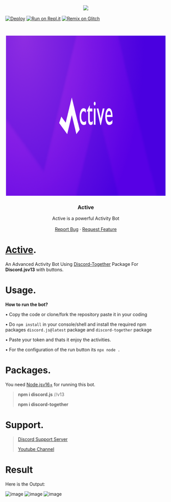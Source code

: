 <center><img src="https://capsule-render.vercel.app/api?type=waving&color=gradient&height=200&section=header&text=Active&fontSize=80&fontAlignY=35&animation=twinkling&fontColor=gradient" /></center>

[![Deploy](https://www.herokucdn.com/deploy/button.svg)](https://heroku.com/deploy?template=https://github.com/Hypwreck/Active)
[![Run on Repl.it](https://repl.it/badge/github/brblacky/lavamusic)](https://repl.it/github/Hypwreck/Active)
[![Remix on Glitch](https://cdn.glitch.com/2703baf2-b643-4da7-ab91-7ee2a2d00b5b%2Fremix-button.svg)](https://glitch.com/edit/#!/import/github/Hypwreck/Active)

<!-- PROJECT LOGO -->
<br />
<p align="center">
  <a href="https://github.com/Hypwreck/Active">
    <img src="https://github.com/Hypwreck/Active/blob/main/notgovernmeadsnt.png" alt="Pbot-plus" width="500" height="500">
  </a>

  <h3 align="center">Active</h3>

  <p align="center">
    Active is  a powerful Activity Bot
    <br />
    <br />
    <a href="https://github.com/Hypwreck/Active/issues">Report Bug</a>
    ·
    <a href="https://github.com/Hypwreck/Active/issues">Request Feature</a>
  </p>
</p>

# [Active](https://github.com/Hypwreck/Active/blob/main/notgovernmeadsnt.png).
An Advanced Activity Bot Using [Discord-Together](https://www.npmjs.com/package/discord-together) Package For **Discord.jsv13** with buttons.


# Usage.

__How to run the bot?__

• Copy the code or clone/fork the repository paste it in your coding  

• Do `npm install` in your console/shell and install the required npm packages `discord.js@latest` package and `discord-together` package

• Paste your token and thats it enjoy the activities.

• For the configuration of the run button its `npx node .`

# Packages.

You need [Node.jsv16+](https://nodejs.org/en/) for running this bot.

> **npm i discord.js** //v13
>
> **npm i discord-together**

# Support.

> [Discord Support Server](https://discord.gg/FdAPpZXpJF)
> 
> [Youtube Channel](https://www.youtube.com/channel/UCxLLUfZ-CXEgsJpZOe8pSPA)

# Result

Here is the Output: 

![image](https://user-images.githubusercontent.com/89440730/147867829-2f5ba7b6-26ac-45e7-86a6-d3099eb72035.png)
![image](https://user-images.githubusercontent.com/89440730/147867855-65bfaf6f-816b-471f-b59f-dd2365af7955.png)
![image](https://user-images.githubusercontent.com/89440730/147867885-41e6d2bb-c1da-4fcf-a6db-2c7a7d24304c.png)
